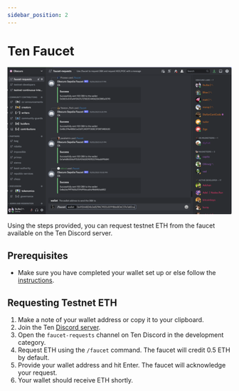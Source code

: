 ```yaml
---
sidebar_position: 2
---
```


# Ten Faucet

![Ten Discord Faucet](../assets/faucet.png)

Using the steps provided, you can request testnet ETH from the faucet available on the Ten Discord server.

## **Prerequisites**
- Make sure you have completed your wallet set up or else follow the [instructions](/docs/getting-started/for-users/setup-you-wallet).

## **Requesting Testnet ETH**
1. Make a note of your wallet address or copy it to your clipboard.
2. Join the Ten [Discord server](http://discord.gg/hbbfThQHT3).
3. Open the `faucet-requests` channel on Ten Discord in the development category.
4. Request ETH using the `/faucet` command. The faucet will credit 0.5 ETH by default.
5. Provide your wallet address and hit Enter. The faucet will acknowledge your request.
6. Your wallet should receive ETH shortly.
